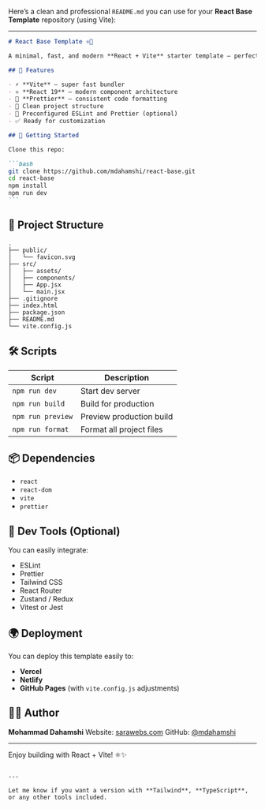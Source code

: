 Here’s a clean and professional `README.md` you can use for your **React Base Template** repository (using Vite):

---

````markdown
# React Base Template ⚛️🚀

A minimal, fast, and modern **React + Vite** starter template — perfect for bootstrapping new front-end projects.

## 🔧 Features

- ⚡ **Vite** – super fast bundler
- ⚛️ **React 19** – modern component architecture
- 🧼 **Prettier** – consistent code formatting
- 📁 Clean project structure
- 🧼 Preconfigured ESLint and Prettier (optional)
- ✅ Ready for customization

## 🚀 Getting Started

Clone this repo:

```bash
git clone https://github.com/mdahamshi/react-base.git
cd react-base
npm install
npm run dev
```
````

## 📁 Project Structure

```
.
├── public/
│   └── favicon.svg
├── src/
│   ├── assets/
│   ├── components/
│   ├── App.jsx
│   └── main.jsx
├── .gitignore
├── index.html
├── package.json
├── README.md
└── vite.config.js
```

## 🛠️ Scripts

| Script            | Description              |
| ----------------- | ------------------------ |
| `npm run dev`     | Start dev server         |
| `npm run build`   | Build for production     |
| `npm run preview` | Preview production build |
| `npm run format`  | Format all project files |

## 📦 Dependencies

- `react`
- `react-dom`
- `vite`
- `prettier`

## 🧪 Dev Tools (Optional)

You can easily integrate:

- ESLint
- Prettier
- Tailwind CSS
- React Router
- Zustand / Redux
- Vitest or Jest

## 🌍 Deployment

You can deploy this template easily to:

- **Vercel**
- **Netlify**
- **GitHub Pages** (with `vite.config.js` adjustments)

## 🧑‍💻 Author

**Mohammad Dahamshi**
Website: [sarawebs.com](https://sarawebs.com)
GitHub: [@mdahamshi](https://github.com/mdahamshi)

---

Enjoy building with React + Vite! ⚛️✨

```

---

Let me know if you want a version with **Tailwind**, **TypeScript**, or any other tools included.
```
